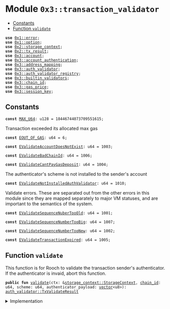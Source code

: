 
<a name="0x3_transaction_validator"></a>

# Module `0x3::transaction_validator`



-  [Constants](#@Constants_0)
-  [Function `validate`](#0x3_transaction_validator_validate)


<pre><code><b>use</b> <a href="">0x1::error</a>;
<b>use</b> <a href="">0x1::option</a>;
<b>use</b> <a href="">0x2::storage_context</a>;
<b>use</b> <a href="">0x2::tx_result</a>;
<b>use</b> <a href="account.md#0x3_account">0x3::account</a>;
<b>use</b> <a href="account_authentication.md#0x3_account_authentication">0x3::account_authentication</a>;
<b>use</b> <a href="address_mapping.md#0x3_address_mapping">0x3::address_mapping</a>;
<b>use</b> <a href="auth_validator.md#0x3_auth_validator">0x3::auth_validator</a>;
<b>use</b> <a href="auth_validator_registry.md#0x3_auth_validator_registry">0x3::auth_validator_registry</a>;
<b>use</b> <a href="builtin_validators.md#0x3_builtin_validators">0x3::builtin_validators</a>;
<b>use</b> <a href="chain_id.md#0x3_chain_id">0x3::chain_id</a>;
<b>use</b> <a href="gas_price.md#0x3_gas_price">0x3::gas_price</a>;
<b>use</b> <a href="session_key.md#0x3_session_key">0x3::session_key</a>;
</code></pre>



<a name="@Constants_0"></a>

## Constants


<a name="0x3_transaction_validator_MAX_U64"></a>



<pre><code><b>const</b> <a href="transaction_validator.md#0x3_transaction_validator_MAX_U64">MAX_U64</a>: u128 = 18446744073709551615;
</code></pre>



<a name="0x3_transaction_validator_EOUT_OF_GAS"></a>

Transaction exceeded its allocated max gas


<pre><code><b>const</b> <a href="transaction_validator.md#0x3_transaction_validator_EOUT_OF_GAS">EOUT_OF_GAS</a>: u64 = 6;
</code></pre>



<a name="0x3_transaction_validator_EValidateAccountDoesNotExist"></a>



<pre><code><b>const</b> <a href="transaction_validator.md#0x3_transaction_validator_EValidateAccountDoesNotExist">EValidateAccountDoesNotExist</a>: u64 = 1003;
</code></pre>



<a name="0x3_transaction_validator_EValidateBadChainId"></a>



<pre><code><b>const</b> <a href="transaction_validator.md#0x3_transaction_validator_EValidateBadChainId">EValidateBadChainId</a>: u64 = 1006;
</code></pre>



<a name="0x3_transaction_validator_EValidateCantPayGasDeposit"></a>



<pre><code><b>const</b> <a href="transaction_validator.md#0x3_transaction_validator_EValidateCantPayGasDeposit">EValidateCantPayGasDeposit</a>: u64 = 1004;
</code></pre>



<a name="0x3_transaction_validator_EValidateNotInstalledAuthValidator"></a>

The authenticator's scheme is not installed to the sender's account


<pre><code><b>const</b> <a href="transaction_validator.md#0x3_transaction_validator_EValidateNotInstalledAuthValidator">EValidateNotInstalledAuthValidator</a>: u64 = 1010;
</code></pre>



<a name="0x3_transaction_validator_EValidateSequenceNuberTooOld"></a>

Validate errors. These are separated out from the other errors in this
module since they are mapped separately to major VM statuses, and are
important to the semantics of the system.


<pre><code><b>const</b> <a href="transaction_validator.md#0x3_transaction_validator_EValidateSequenceNuberTooOld">EValidateSequenceNuberTooOld</a>: u64 = 1001;
</code></pre>



<a name="0x3_transaction_validator_EValidateSequenceNumberTooBig"></a>



<pre><code><b>const</b> <a href="transaction_validator.md#0x3_transaction_validator_EValidateSequenceNumberTooBig">EValidateSequenceNumberTooBig</a>: u64 = 1007;
</code></pre>



<a name="0x3_transaction_validator_EValidateSequenceNumberTooNew"></a>



<pre><code><b>const</b> <a href="transaction_validator.md#0x3_transaction_validator_EValidateSequenceNumberTooNew">EValidateSequenceNumberTooNew</a>: u64 = 1002;
</code></pre>



<a name="0x3_transaction_validator_EValidateTransactionExpired"></a>



<pre><code><b>const</b> <a href="transaction_validator.md#0x3_transaction_validator_EValidateTransactionExpired">EValidateTransactionExpired</a>: u64 = 1005;
</code></pre>



<a name="0x3_transaction_validator_validate"></a>

## Function `validate`

This function is for Rooch to validate the transaction sender's authenticator.
If the authenticator is invaid, abort this function.


<pre><code><b>public</b> <b>fun</b> <a href="transaction_validator.md#0x3_transaction_validator_validate">validate</a>(ctx: &<a href="_StorageContext">storage_context::StorageContext</a>, <a href="chain_id.md#0x3_chain_id">chain_id</a>: u64, scheme: u64, authenticator_payload: <a href="">vector</a>&lt;u8&gt;): <a href="auth_validator.md#0x3_auth_validator_TxValidateResult">auth_validator::TxValidateResult</a>
</code></pre>



<details>
<summary>Implementation</summary>


<pre><code><b>public</b> <b>fun</b> <a href="transaction_validator.md#0x3_transaction_validator_validate">validate</a>(
    ctx: &StorageContext,
    <a href="chain_id.md#0x3_chain_id">chain_id</a>: u64,
    scheme: u64,
    authenticator_payload: <a href="">vector</a>&lt;u8&gt;
): TxValidateResult {

    // === validate the chain id ===
    <b>assert</b>!(
        <a href="chain_id.md#0x3_chain_id">chain_id</a> == <a href="chain_id.md#0x3_chain_id_chain_id">chain_id::chain_id</a>(ctx),
        <a href="_invalid_argument">error::invalid_argument</a>(<a href="transaction_validator.md#0x3_transaction_validator_EValidateBadChainId">EValidateBadChainId</a>)
    );

    // === validate the sequence number ===
    <b>let</b> tx_sequence_number = <a href="_sequence_number">storage_context::sequence_number</a>(ctx);
    <b>assert</b>!(
        (tx_sequence_number <b>as</b> u128) &lt; <a href="transaction_validator.md#0x3_transaction_validator_MAX_U64">MAX_U64</a>,
        <a href="_out_of_range">error::out_of_range</a>(<a href="transaction_validator.md#0x3_transaction_validator_EValidateSequenceNumberTooBig">EValidateSequenceNumberTooBig</a>)
    );

    <b>let</b> account_sequence_number = <a href="account.md#0x3_account_sequence_number_for_sender">account::sequence_number_for_sender</a>(ctx);
    <b>assert</b>!(
        tx_sequence_number &gt;= account_sequence_number,
        <a href="_invalid_argument">error::invalid_argument</a>(<a href="transaction_validator.md#0x3_transaction_validator_EValidateSequenceNuberTooOld">EValidateSequenceNuberTooOld</a>)
    );

    // [PCA12]: Check that the transaction's sequence number matches the
    // current sequence number. Otherwise sequence number is too new by [PCA11].
    <b>assert</b>!(
        tx_sequence_number == account_sequence_number,
        <a href="_invalid_argument">error::invalid_argument</a>(<a href="transaction_validator.md#0x3_transaction_validator_EValidateSequenceNumberTooNew">EValidateSequenceNumberTooNew</a>)
    );

    // === validate gas ===
    <b>let</b> _max_gas_amount = <a href="_max_gas_amount">storage_context::max_gas_amount</a>(ctx);
    //TODO check the <a href="account.md#0x3_account">account</a> can pay the gas fee

    // === validate the authenticator ===

    // <b>if</b> the authenticator authenticator_payload is session key, validate the session key
    // otherwise <b>return</b> the authentication validator via the scheme
    <b>let</b> session_key_option = <a href="session_key.md#0x3_session_key_validate">session_key::validate</a>(ctx, scheme, authenticator_payload);
    <b>if</b> (<a href="_is_some">option::is_some</a>(&session_key_option)) {
        <a href="auth_validator.md#0x3_auth_validator_new_tx_validate_result">auth_validator::new_tx_validate_result</a>(scheme, <a href="_none">option::none</a>(), session_key_option)
    }<b>else</b> {
        <b>let</b> sender = <a href="_sender">storage_context::sender</a>(ctx);
        <b>let</b> <a href="auth_validator.md#0x3_auth_validator">auth_validator</a> = <a href="auth_validator_registry.md#0x3_auth_validator_registry_borrow_validator">auth_validator_registry::borrow_validator</a>(ctx, scheme);
        <b>let</b> validator_id = <a href="auth_validator.md#0x3_auth_validator_validator_id">auth_validator::validator_id</a>(<a href="auth_validator.md#0x3_auth_validator">auth_validator</a>);
        // builtin scheme do not need <b>to</b> install
        <b>if</b> (!rooch_framework::builtin_validators::is_builtin_scheme(scheme)) {
            <b>assert</b>!(
                <a href="account_authentication.md#0x3_account_authentication_is_auth_validator_installed">account_authentication::is_auth_validator_installed</a>(ctx, sender, validator_id),
                <a href="_invalid_state">error::invalid_state</a>(<a href="transaction_validator.md#0x3_transaction_validator_EValidateNotInstalledAuthValidator">EValidateNotInstalledAuthValidator</a>)
            );
        };
        <a href="auth_validator.md#0x3_auth_validator_new_tx_validate_result">auth_validator::new_tx_validate_result</a>(scheme, <a href="_some">option::some</a>(*<a href="auth_validator.md#0x3_auth_validator">auth_validator</a>), <a href="_none">option::none</a>())
    }
}
</code></pre>



</details>
